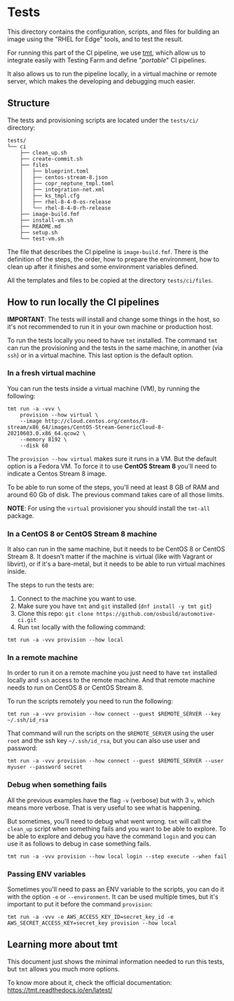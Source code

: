 # Tests

This directory contains the configuration, scripts, and files for building an
image using the "RHEL for Edge" tools, and to test the result.

For running this part of the CI pipeline, we use [tmt](https://tmt.readthedocs.io/en/stable/overview.html#overview),
which allow us to integrate easily with Testing Farm and define "_portable_"
CI pipelines.

It also allows us to run the pipeline locally, in a virtual machine or remote
server, which makes the developing and debugging much easier.

## Structure

The tests and provisioning scripts are located under the `tests/ci/` directory:


```shell
tests/
└── ci
    ├── clean_up.sh
    ├── create-commit.sh
    ├── files
    │   ├── blueprint.toml
    │   ├── centos-stream-8.json
    │   ├── copr_neptune_tmpl.toml
    │   ├── integration-net.xml
    │   ├── ks_tmpl.cfg
    │   ├── rhel-8-4-0-os-release
    │   └── rhel-8-4-0-rh-release
    ├── image-build.fmf
    ├── install-vm.sh
    ├── README.md
    ├── setup.sh
    └── test-vm.sh
```

The file that describes the CI pipeline is `image-build.fmf`. There is the
definition of the steps, the order, how to prepare the environment, how to
clean up after it finishes and some environment variables defined.

All the templates and files to be copied at the directory `tests/ci/files`.

## How to run locally the CI pipelines

**IMPORTANT**: The tests will install and change some things in the host,
so it's not recommended to run it in your own machine or production host.

To run the tests locally you need to have `tmt` installed. The command `tmt`
can run the provisioning and the tests in the same machine, in another
(via `ssh`) or in a virtual machine. This last option is the default option.

### In a fresh virtual machine

You can run the tests inside a virtual machine (VM), by running the following:

```shell
tmt run -a -vvv \
    provision --how virtual \
    --image http://cloud.centos.org/centos/8-stream/x86_64/images/CentOS-Stream-GenericCloud-8-20210603.0.x86_64.qcow2 \
    --memory 8192 \
    --disk 60
```

The `provision --how virtual` makes sure it runs in a VM. But the default
option is a Fedora VM. To force it to use **CentOS Stream 8** you'll need
to indicate a Centos Stream 8 image.

To be able to run some of the steps, you'll need at least 8 GB of RAM and
around 60 Gb of disk. The previous command takes care of all those limits.

**NOTE**: For using the `virtual` provisioner you should install the `tmt-all`
package.

### In a CentOS 8 or CentOS Stream 8 machine

It also can run in the same machine, but it needs to be CentOS 8 or CentOS
Stream 8. It doesn't matter if the machine is virtual (like with Vagrant or
libvirt), or if it's a bare-metal, but it needs to be able to run virtual
machines inside.

The steps to run the tests are:

1. Connect to the machine you want to use.
1. Make sure you have `tmt` and `git` installed (`dnf install -y tmt git`)
1. Clone this repo: `git clone https://github.com/osbuild/automotive-ci.git`
1. Run `tmt` locally with the following command:

```shell
tmt run -a -vvv provision --how local
```

### In a remote machine

In order to run it on a remote machine you just need to have `tmt` installed
locally and `ssh` access to the remote machine. And that remote machine needs
to run on CentOS 8 or CentOS Stream 8.

To run the scripts remotely you need to run the following:

```shell
tmt run -a -vvv provision --how connect --guest $REMOTE_SERVER --key ~/.ssh/id_rsa
```

That command will run the scripts on the `$REMOTE_SERVER` using the user `root`
and the ssh key `~/.ssh/id_rsa`, but you can also use user and password:

```shell
tmt run -a -vvv provision --how connect --guest $REMOTE_SERVER --user myuser --password secret
```

### Debug when something fails

All the previous examples have the flag `-v` (verbose) but with 3 `v`, which
means more verbose. That is very useful to see what is happening.

But sometimes, you'll need to debug what went wrong. `tmt` will call the
`clean_up` script when something fails and you want to be able to explore.
To be able to explore and debug you have the command `login` and you can
use it as follows to debug in case something fails.

```shell
tmt run -a -vvv provision --how local login --step execute --when fail
```

### Passing ENV variables

Sometimes you'll need to pass an ENV variable to the scripts, you can do it
with the option `-e` or `--environment`. It can be used multiple times,
but it's important to put it before the command `provision`:

```shell
tmt run -a -vvv -e AWS_ACCESS_KEY_ID=secret_key_id -e AWS_SECRET_ACCESS_KEY=secret_key provision --how local
```

## Learning more about tmt

This document just shows the minimal information needed to run this tests,
but `tmt` allows you much more options.

To know more about it, check the official documentation:
https://tmt.readthedocs.io/en/latest/

